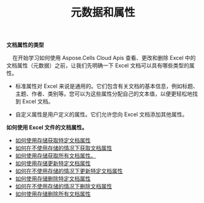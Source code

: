 ﻿---
title: 元数据和属性
second_title: Aspose.Cells Cloud Documen
type: docs
url: /zh/metadata/
aliases: [/document-properties/,/working-with-document-properties/]
keywords: Get, delete, and update metadata from excel files
description: Aspose.Cells Cloud REST API 支持从 excel 文件获取、删除和更新元数据。SDK 支持多种开发语言。包括 Android、C#、Go、Java、NodeJS、Perl、PHP、Python、Ruby 和 swift
weight: 100
kwords: Excel, Office 云、REST API、电子表格、PDF、CSV、Json、Markdwon、元数据和属性
---
**文档属性的类型**

&nbsp;&nbsp;&nbsp;&nbsp;在开始学习如何使用 Aspose.Cells Cloud Apis 查看、更改和删除 Excel 中的文档属性（元数据）之前，让我们先明确一下 Excel 文档可以具有哪些类型的属性。

- 标准属性对 Excel 来说是通用的。它们包含有关文档的基本信息，例如标题、主题、作者、类别等。您可以为这些属性分配自己的文本值，以便更轻松地找到 Excel 文档。

- 自定义属性是用户定义的属性。它们允许您向 Excel 文档添加其他属性。


**如何使用 Excel 文件的文档属性。**

- [如何使用存储获取特定文档属性](/cells/zh/document-properties/get/)
- [如何在不使用存储的情况下获取文档属性](/cells/zh/metadata/get/)
- [如何使用存储获取所有文档属性。](/cells/zh/document-properties/get-all/)
- [如何使用存储更新特定文档属性](/cells/zh/document-properties/update/)
- [如何在不使用存储的情况下更新特定文档属性](/cells/zh/metadata/update/)
- [如何使用存储删除特定文档属性](/cells/zh/document-properties/delete/)
- [如何在不使用存储的情况下删除文档属性](/cells/zh/metadata/delete/)
- [如何使用存储删除所有文档属性](/cells/zh/document-properties/clear/)

